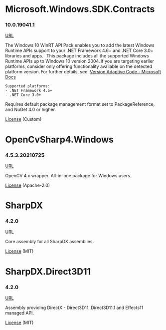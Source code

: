 # Microsoft.Windows.SDK.Contracts
### 10.0.19041.1
[URL](https://aka.ms/WinSDKProjectURL)

The Windows 10 WinRT API Pack enables you to add the latest Windows Runtime APIs support to your .NET Framework 4.6+ and .NET Core 3.0+ libraries and apps.
       
This package includes all the supported Windows Runtime APIs up to Windows 10 version 2004. If you are targeting earlier platforms, consider only offering functionality available on the detected platform version. For further details, see:
[Version Adaptive Code - Microsoft Docs](https://docs.microsoft.com/en-us/windows/uwp/debug-test-perf/version-adaptive-code)

    Supported platforms:
    - .NET Framework 4.6+
    - .NET Core 3.0+

Requires default package management format set to PackageReference, and NuGet 4.0 or higher.

[License](https://aka.ms/WinSDKLicenseURL) (Custom)

# OpenCvSharp4.Windows
### 4.5.3.20210725
[URL](https://github.com/shimat/opencvsharp)

OpenCV 4.x wrapper. All-in-one package for Windows users.

[License](https://licenses.nuget.org/Apache-2.0) (Apache-2.0)

# SharpDX
### 4.2.0
[URL](http://sharpdx.org/)

Core assembly for all SharpDX assemblies.

[License](http://sharpdx.org/License.txt) (MIT)

# SharpDX.Direct3D11
### 4.2.0
[URL](http://sharpdx.org/)

Assembly providing DirectX - Direct3D11, Direct3D11.1 and Effects11 managed API.

[License](http://sharpdx.org/License.txt) (MIT)


